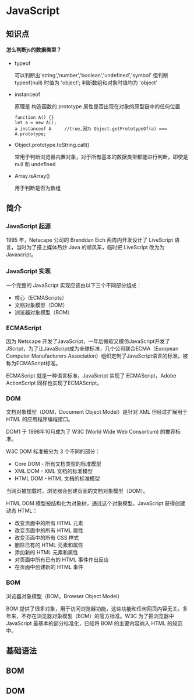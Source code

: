 # JavaScript

## 知识点

#### 怎么判断js的数据类型？

- typeof

  可以判断出'string','number','boolean','undefined','symbol'
  但判断 typeof(null) 时值为 'object'; 判断数组和对象时值均为 'object'

- instanceof

  原理是 构造函数的 prototype 属性是否出现在对象的原型链中的任何位置

  ```
  function A() {}
  let a = new A();
  a instanceof A     //true,因为 Object.getPrototypeOf(a) === A.prototype;
  ```

- Object.prototype.toString.call()

  常用于判断浏览器内置对象，对于所有基本的数据类型都能进行判断，即使是 null 和 undefined

- Array.isArray()

  用于判断是否为数组

## 简介

### JavaScript 起源

1995 年，Netscape 公司的 Brenddan Eich 两周内开发设计了 LiveScript 语言，当时为了搭上媒体热炒 Java 的顺风车，临时把 LiveScript 改为为 Javascript。

### JavaScript 实现

一个完整的 JavaScript 实现应该由以下三个不同部分组成：

- 核心（ECMAScripts）
- 文档对象模型（DOM）
- 浏览器对象模型（BOM）

### ECMAScript

因为 Netscape 开发了JavaScript，一年后微软又模仿JavaScript开发了JScript，为了让JavaScript成为全球标准，几个公司联合ECMA（European Computer Manufacturers Association）组织定制了JavaScript语言的标准，被称为ECMAScript标准。

ECMAScript 就是一种语言标准，JavaScript 实现了 ECMAScript，Adobe ActionScript 同样也实现了ECMAScript。

### DOM

文档对象模型（DOM，Document Object Model）是针对 XML 但经过扩展用于 HTML 的应用程序编程接口。

DOM1 于 1998年10月成为了 W3C (World Wide Web Consortium) 的推荐标准。

W3C DOM 标准被分为 3 个不同的部分：

- Core DOM - 所有文档类型的标准模型
- XML DOM - XML 文档的标准模型
- HTML DOM - HTML 文档的标准模型

当网页被加载时，浏览器会创建页面的文档对象模型（DOM）。

HTML DOM 模型被结构化为对象树，通过这个对象模型，JavaScript 获得创建动态 HTML：

- 改变页面中的所有 HTML 元素
- 改变页面中的所有 HTML 属性
- 改变页面中的所有 CSS 样式
- 删除已有的 HTML 元素和属性
- 添加新的 HTML 元素和属性
- 对页面中所有已有的 HTML 事件作出反应
- 在页面中创建新的 HTML 事件

### BOM

浏览器对象模型（BOM，Browser Object Model）

BOM 提供了很多对象，用于访问浏览器功能，这些功能和任何网页内容无关。多年来，不存在浏览器对象模型（BOM）的官方标准。W3C 为了把浏览器中 JavaScript 最基本的部分标准化，已经将 BOM 的主要内容纳入 HTML 的规范中。

## 基础语法



## BOM



## DOM



